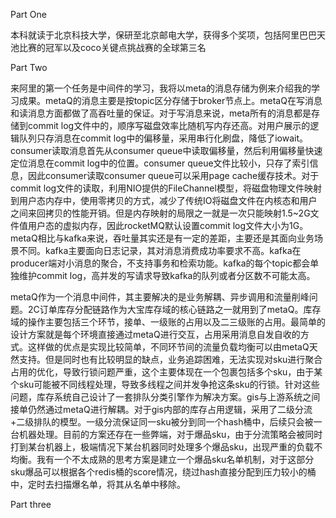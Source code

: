 Part One

本科就读于北京科技大学，保研至北京邮电大学，获得多个奖项，包括阿里巴巴天池比赛的冠军以及coco关键点挑战赛的全球第三名

 Part Two

来阿里的第一个任务是中间件的学习，我将以meta的消息存储为例来介绍我的学习成果。metaQ的消息主要是按topic区分存储于broker节点上。metaQ在写消息和读消息方面都做了高吞吐量的保证。对于写消息来说，meta所有的消息都是存储到commit log文件中的，顺序写磁盘效率比随机写内存还高。对用户展示的逻辑队列只存消息在commit log中的偏移量，采用串行化刷盘，降低了iowait。consumer读取消息首先从consumer queue中读取偏移量，然后利用偏移量快速定位消息在commit log中的位置。consumer queue文件比较小，只存了索引信息，因此consumer读取consumer queue可以采用page cache缓存技术。对于commit log文件的读取，利用NIO提供的FileChannel模型，将磁盘物理文件映射到用户态内存中，使用零拷贝的方式，减少了传统IO将磁盘文件在内核态和用户之间来回拷贝的性能开销。但是内存映射的局限之一就是一次只能映射1.5~2G文件值用户态的虚拟内存，因此rocketMQ默认设置commit log文件大小为1G。 metaQ相比与kafka来说，吞吐量其实还是有一定的差距，主要还是其面向业务场景不同。kafka主要面向日志记录，其对消息消费成功率要求不高。kafka在producer端对小消息的聚合，不支持事务和检索功能。kafka的每个topic都会单独维护commit log，高并发的写请求导致kafka的队列或者分区数不可能太高。

metaQ作为一个消息中间件，其主要解决的是业务解耦、异步调用和流量削峰问题。2C订单库存分配链路作为大宝库存域的核心链路之一就用到了metaQ。库存域的操作主要包括三个环节，接单、一级账的占用以及二三级账的占用。最简单的设计方案就是每个环境直接通过metaQ进行交互，占用采用消息自发自收的方式。这样做的优点是实现比较简单，不同环节间的流量负载均衡可以由metaQ天然支持。但是同时也有比较明显的缺点，业务追踪困难，无法实现对sku进行聚合占用的优化，导致行锁问题严重，这个主要体现在一个包裹包括多个sku，由于某个sku可能被不同线程处理，导致多线程之间并发争抢这条sku的行锁。针对这些问题，库存系统自己设计了一套排队分类引擎作为解决方案。gis与上游系统之间接单仍然通过metaQ进行解耦。对于gis内部的库存占用逻辑，采用了二级分流+二级排队的模型。一级分流保证同一sku被分到同一个hash桶中，后续只会被一台机器处理。目前的方案还存在一些弊端，对于爆品sku，由于分流策略会被同时打到某台机器上，极端情况下某台机器同时处理多个爆品sku，出现严重的负载不均衡。我有一个不太成熟的思考方案是建立一个爆品sku名单机制，对于这部分sku爆品可以根据各个redis桶的score情况，绕过hash直接分配到压力较小的桶中，定时去扫描爆名单，将其从名单中移除。

Part three


